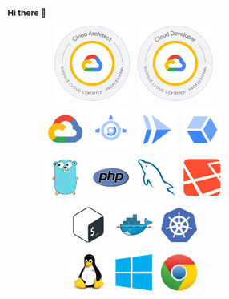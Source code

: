 ### Hi there 👋

<div align="center">
    <img alt="Google Cloud - Professional Cloud Architect Certification" width="150" src="images/professional-cloud-architect-certification.png">
    &nbsp;&nbsp;
    <img alt="Google Cloud - Professional Cloud Developer Certification" width="150" src="images/professional-cloud-developer-certification.png">
    <br>
    <br>
    <img alt="Google Cloud Platform - GCP" height="75" src="images/products/gcp.png">
    &nbsp;&nbsp;
    <img alt="Google Cloud Platform - App Engine" height="75" src="images/products/app_engine.png">
    &nbsp;&nbsp;
    <img alt="Google Cloud Platform - Cloud Run" height="75" src="images/products/cloud_run.png">
    &nbsp;&nbsp;
    <img alt="Google Cloud Platform - Operations Suite" height="75" src="images/products/stackdriver.png">
    <br>
    <br>
    <img alt="GoLang" height="75" src="images/products/go.png">
    &nbsp;&nbsp;
    <img alt="PHP" height="75" src="images/products/php.png">
    &nbsp;&nbsp;
    <img alt="MySQL" height="75" src="images/products/mysql.png">
    &nbsp;&nbsp;
    <img alt="Laravel" height="75" src="images/products/laravel.png">
    <br>
    <br>
    <img alt="Shell - CLI" height="75" src="images/products/shell.png">
    &nbsp;&nbsp;
    <img alt="Docker" height="75" src="images/products/docker.png">
    &nbsp;&nbsp;
    <img alt="Kubernetes" height="75" src="images/products/kubernetes.png">
    <br>
    <br>
    <img alt="Linux" height="75" src="images/products/linux.png">
    &nbsp;&nbsp;
    <img alt="Windows" height="75" src="images/products/windows.png">
    &nbsp;&nbsp;
    <img alt="Chrome OS" height="75" src="images/products/chrome.png">
</div>

<!--
**iamacarpet/iamacarpet** is a ✨ _special_ ✨ repository because its `README.md` (this file) appears on your GitHub profile.

Here are some ideas to get you started:

- 🔭 I’m currently working on ...
- 🌱 I’m currently learning ...
- 👯 I’m looking to collaborate on ...
- 🤔 I’m looking for help with ...
- 💬 Ask me about ...
- 📫 How to reach me: ...
- 😄 Pronouns: ...
- ⚡ Fun fact: ...
-->
